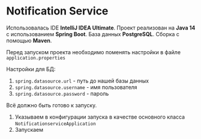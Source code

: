 # Notification Service
Использовалась IDE **IntelliJ IDEA Ultimate**. Проект реализован на **Java 14** с использованием **Spring Boot**. База данных **PostgreSQL**. Сборка с помощью **Maven**.

Перед запуском проекта необходимо поменять настройки в файле `application.properties`

Настройки для БД:
1. `spring.datasource.url` - путь до нашей базы данных
2. `spring.datasource.username` - имя пользователя
3. `spring.datasource.password` - пароль

Всё должно быть готово к запуску. 
1. Указываем в конфигурации запуска в качестве основного класса `NotificationserviceApplication`
2. Запускаем
